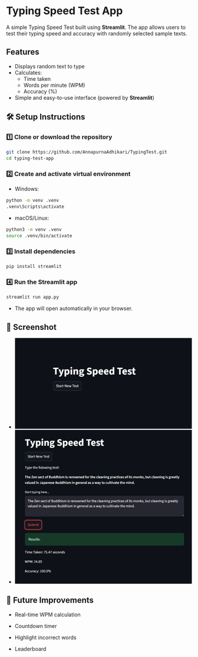 
# Typing Speed Test App

A simple Typing Speed Test built using **Streamlit**.
The app allows users to test their typing speed and accuracy with randomly selected sample texts.

## Features

- Displays random text to type
- Calculates:
    - Time taken
    - Words per minute (WPM)
    - Accuracy (%)
- Simple and easy-to-use interface (powered by **Streamlit**)

## 🛠 Setup Instructions

### 1️⃣ Clone or download the repository
```bash 
git clone https://github.com/AnnapurnaAdhikari/TypingTest.git
cd typing-test-app
```

### 2️⃣ Create and activate virtual environment
- Windows:
```bash
python -m venv .venv
.venv\Scripts\activate
```
- macOS/Linux:
```bash
python3 -m venv .venv
source .venv/bin/activate
```

### 3️⃣ Install dependencies
```bash
pip install streamlit
```
### 4️⃣ Run the Streamlit app
```bash
streamlit run app.py
```
- The app will open automatically in your browser.

## 📸 Screenshot
* ![Home Page](images/image.png)
* ![After taking test](images/image-1.png)

## 🔮 Future Improvements

- Real-time WPM calculation

- Countdown timer

- Highlight incorrect words

- Leaderboard